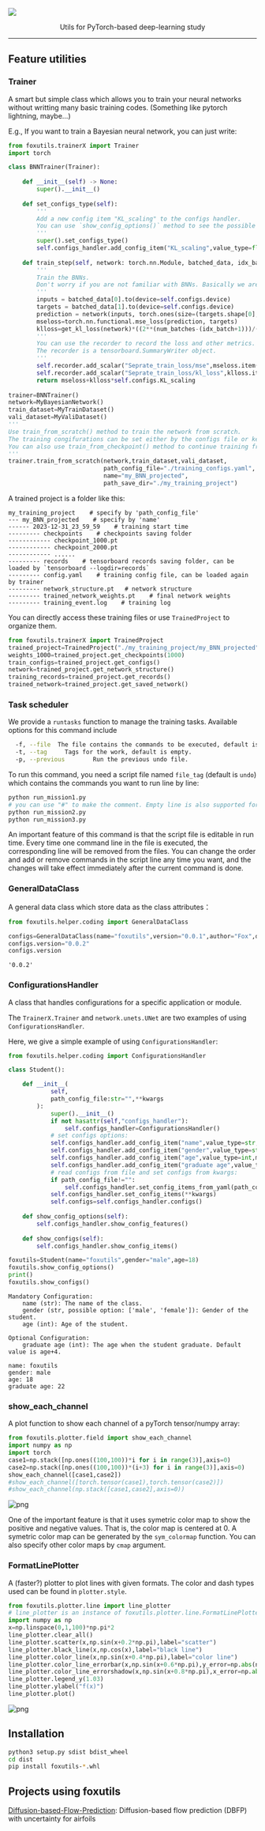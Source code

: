 

![](pics/logo.png)

<center>Utils for PyTorch-based deep-learning study </center>

------

## Feature utilities

### Trainer

A smart but simple class which allows you to train your neural networks without writting many basic training codes. (Something like pytorch lightning, maybe...)

E.g., If you want to train a Bayesian neural network, you can just write:


```python
from foxutils.trainerX import Trainer
import torch

class BNNTrainer(Trainer):
    
    def __init__(self) -> None:
        super().__init__()
        
    def set_configs_type(self):
        '''
        Add a new config item "KL_scaling" to the configs handler.
        You can use `show_config_options()` method to see the possible configs.
        '''
        super().set_configs_type()
        self.configs_handler.add_config_item("KL_scaling",value_type=float,default_value=0.01,description="The scaling factor of BNN training.")
    
    def train_step(self, network: torch.nn.Module, batched_data, idx_batch: int, num_batches: int, idx_epoch: int, num_epoch: int):
        '''
        Train the BNNs. 
        Don't worry if you are not familiar with BNNs. Basically we are just using a new loss function.
        '''
        inputs = batched_data[0].to(device=self.configs.device)
        targets = batched_data[1].to(device=self.configs.device)
        prediction = network(inputs, torch.ones(size=(targets.shape[0],), device=self.configs.device)*200, None)
        mseloss=torch.nn.functional.mse_loss(prediction, targets)
        klloss=get_kl_loss(network)*((2**(num_batches-(idx_batch+1)))/(2**num_batches-1))
        '''
        You can use the recorder to record the loss and other metrics.
        The recorder is a tensorboard.SummaryWriter object.
        '''
        self.recorder.add_scalar("Seprate_train_loss/mse",mseloss.item(),(idx_epoch-1)*num_batches+idx_batch)
        self.recorder.add_scalar("Seprate_train_loss/kl_loss",klloss.item(),(idx_epoch-1)*num_batches+idx_batch)
        return mseloss+klloss*self.configs.KL_scaling
    
trainer=BNNTrainer()
network=MyBayesianNetwork()
train_dataset=MyTrainDataset()
vali_dataset=MyValiDataset()
'''
Use train_from_scratch() method to train the network from scratch. 
The training congifurations can be set either by the configs file or keyword arguments in the method.
You can also use train_from_checkpoint() method to continue training from a checkpoint.
'''
trainer.train_from_scratch(network,train_dataset,vali_dataset,
                           path_config_file="./training_configs.yaml",
                           name="my_BNN_projected",
                           path_save_dir="./my_training_project")
```

A trained project is a folder like this:
```
my_training_project    # specify by 'path_config_file'
--- my_BNN_projected    # specify by 'name'
------ 2023-12-31_23_59_59    # training start time
--------- checkpoints    # checkpoints saving folder
------------ checkpoint_1000.pt
------------ checkpoint_2000.pt
------------ ......
--------- records    # tensorboard records saving folder, can be loaded by `tensorboard --logdir=records`
--------- config.yaml    # training config file, can be loaded again by trainer
--------- network_structure.pt   # network structure
--------- trained_network_weights.pt    # final network weights
--------- training_event.log    # training log
```

You can directly access these training files or use `TrainedProject` to organize them.


```python
from foxutils.trainerX import TrainedProject
trained_project=TrainedProject("./my_training_project/my_BNN_projected")
weights_1000=trained_project.get_checkpoints(1000)
train_configs=trained_project.get_configs()
network=trained_project.get_network_structure()
training_records=trained_project.get_records()
trained_network=trained_project.get_saved_network()
```

### Task scheduler

We provide a `runtasks` function to manage the training tasks. Available options for this command include

```bash
  -f, --file  The file contains the commands to be executed, default is 'undo'.
  -t, --tag     Tags for the work, default is empty.
  -p, --previous        Run the previous undo file.
```

To run this command, you need a script file named `file_tag` (default is `undo`) which contains the commands you want to run line by line:

```bash
python run_mission1.py
# you can use "#" to make the comment. Empty line is also supported for splite contents.
python run_mission2.py
python run_mission3.py
```

An important feature of this command is that the script file is editable in run time. Every time one command line in the file is executed, the corresponding line will be removed from the files. You can change the order and add or remove commands in the script line any time you want, and the changes will take effect immediately after the current command is done.

### GeneralDataClass

A general data class which store data as the class attributes：


```python
from foxutils.helper.coding import GeneralDataClass

configs=GeneralDataClass(name="foxutils",version="0.0.1",author="Fox",description="A set of useful tools for deep learning.")
configs.version="0.0.2"
configs.version
```




    '0.0.2'



### ConfigurationsHandler

A class that handles configurations for a specific application or module.

The `TrainerX.Trainer` and `network.unets.UNet` are two examples of using `ConfigurationsHandler`.

Here, we give a simple example of using `ConfigurationsHandler`:



```python
from foxutils.helper.coding import ConfigurationsHandler

class Student():

    def __init__(
            self,
            path_config_file:str="",**kwargs
        ):
            super().__init__()
            if not hasattr(self,"configs_handler"):
                self.configs_handler=ConfigurationsHandler()
            # set configs options:
            self.configs_handler.add_config_item("name",value_type=str,mandatory=True,description="The name of the class.")
            self.configs_handler.add_config_item("gender",value_type=str,mandatory=True,option=["male","female"],description="Gender of the student.")
            self.configs_handler.add_config_item("age",value_type=int,mandatory=True,description="Age of the student.")
            self.configs_handler.add_config_item("graduate age",value_type=int,default_value_func=lambda configs:configs.age+4,description="The age when the student graduate. Default value is age+4.")
            # read configs from file and set configs from kwargs:
            if path_config_file!="":
                self.configs_handler.set_config_items_from_yaml(path_config_file)
            self.configs_handler.set_config_items(**kwargs)
            self.configs=self.configs_handler.configs()
    
    def show_config_options(self):
        self.configs_handler.show_config_features()
    
    def show_configs(self):
        self.configs_handler.show_config_items()

foxutils=Student(name="foxutils",gender="male",age=18)
foxutils.show_config_options()
print()
foxutils.show_configs()
```

    Mandatory Configuration:
        name (str): The name of the class.
        gender (str, possible option: ['male', 'female']): Gender of the student.
        age (int): Age of the student.
    
    Optional Configuration:
        graduate age (int): The age when the student graduate. Default value is age+4.
    
    name: foxutils
    gender: male
    age: 18
    graduate age: 22


### show_each_channel
A plot function to show each channel of a pyTorch tensor/numpy array:


```python
from foxutils.plotter.field import show_each_channel
import numpy as np
import torch
case1=np.stack([np.ones((100,100))*i for i in range(3)],axis=0)
case2=np.stack([np.ones((100,100))*(i+3) for i in range(3)],axis=0)
show_each_channel([case1,case2])
#show_each_channel([torch.tensor(case1),torch.tensor(case2)])
#show_each_channel(np.stack([case1,case2],axis=0))
```


![png](pics/README_11_0.png)
​    


One of the important feature is that it uses symetric color map to show the positive and negative values.
That is, the color map is centered at 0. A symetric color map can be generated by the `sym_colormap` function.
You can also specify other color maps by `cmap` argument.

### FormatLinePlotter

A (faster?) plotter to plot lines with given formats.
The color and dash types used can be found in `plotter.style`.


```python
from foxutils.plotter.line import line_plotter
# line_plotter is an instance of foxutils.plotter.line.FormatLinePlotter. You can also create your own instance.
import numpy as np
x=np.linspace(0,1,100)*np.pi*2
line_plotter.clear_all()
line_plotter.scatter(x,np.sin(x+0.2*np.pi),label="scatter")
line_plotter.black_line(x,np.cos(x),label="black line")
line_plotter.color_line(x,np.sin(x+0.4*np.pi),label="color line")
line_plotter.color_line_errorbar(x,np.sin(x+0.6*np.pi),y_error=np.abs(np.random.randn(100)*0.1),label="error bar")
line_plotter.color_line_errorshadow(x,np.sin(x+0.8*np.pi),x_error=np.abs(np.random.randn(100)*0.5),label="error shadow")
line_plotter.legend_y(1.03)
line_plotter.ylabel("f(x)")
line_plotter.plot()
```


![png](pics/README_14_0.png)
​    

## Installation

```bash
python3 setup.py sdist bdist_wheel
cd dist
pip install foxutils-*.whl
```

## Projects using foxutils

[Diffusion-based-Flow-Prediction](https://github.com/tum-pbs/Diffusion-based-Flow-Prediction): Diffusion-based flow prediction (DBFP) with uncertainty for airfoils

